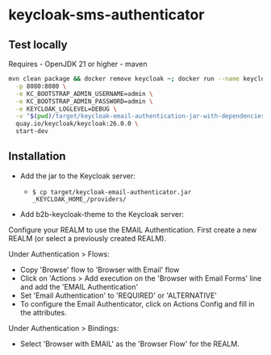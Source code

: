 # keycloak-sms-authenticator

## Test locally

Requires
    - OpenJDK 21 or higher
    - maven

```bash
mvn clean package && docker remove keycloak ~; docker run --name keycloak \
  -p 8080:8080 \
  -e KC_BOOTSTRAP_ADMIN_USERNAME=admin \
  -e KC_BOOTSTRAP_ADMIN_PASSWORD=admin \
  -e KEYCLOAK_LOGLEVEL=DEBUG \
  -v "$(pwd)/target/keycloak-email-authentication-jar-with-dependencies.jar:/opt/keycloak/providers/keycloak-email-authentication-jar-with-dependencies.jar" \
  quay.io/keycloak/keycloak:26.0.0 \
  start-dev
```

## Installation

* Add the jar to the Keycloak server:
  * `$ cp target/keycloak-email-authenticator.jar _KEYCLOAK_HOME_/providers/`

* Add b2b-keycloak-theme to the Keycloak server:
  
Configure your REALM to use the EMAIL Authentication.
First create a new REALM (or select a previously created REALM).

Under Authentication > Flows:

* Copy 'Browse' flow to 'Browser with Email' flow
* Click on 'Actions > Add execution on the 'Browser with Email Forms' line and add the 'EMAIL Authentication'
* Set 'Email Authentication' to 'REQUIRED' or 'ALTERNATIVE'
* To configure the Email Authenticator, click on Actions  Config and fill in the attributes.

Under Authentication > Bindings:

* Select 'Browser with EMAIL' as the 'Browser Flow' for the REALM.
